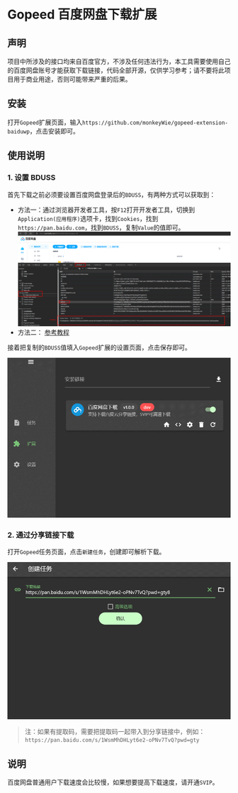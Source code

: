 # Gopeed 百度网盘下载扩展

## 声明

项目中所涉及的接口均来自百度官方，不涉及任何违法行为，本工具需要使用自己的百度网盘账号才能获取下载链接，代码全部开源，仅供学习参考；请不要将此项目用于商业用途，否则可能带来严重的后果。

## 安装

打开`Gopeed`扩展页面，输入`https://github.com/monkeyWie/gopeed-extension-baiduwp`，点击安装即可。

## 使用说明

### 1. 设置 BDUSS

首先下载之前必须要设置百度网盘登录后的`BDUSS`，有两种方式可以获取到：

- 方法一：通过浏览器开发者工具，按`F12`打开开发者工具，切换到`Application(应用程序)`选项卡，找到`Cookies`，找到`https://pan.baidu.com`，找到`BDUSS`，复制`Value`的值即可。
  ![](image/2023-10-19-18-35-40.png)
- 方法二： [参考教程](http://pandownload.net/faq/cookie.html)

接着把复制的`BDUSS`值填入`Gopeed`扩展的设置页面，点击保存即可。

![](image/2023-10-19-18-38-12.gif)

### 2. 通过分享链接下载

打开`Gopeed`任务页面，点击`新建任务`，创建即可解析下载。

![](image/2023-10-19-18-45-17.gif)

> 注：如果有提取码，需要把提取码一起带入到分享链接中，例如：`https://pan.baidu.com/s/1WsmMhDHLyt6e2-oPNv7TvQ?pwd=gty`

## 说明

百度网盘普通用户下载速度会比较慢，如果想要提高下载速度，请开通`SVIP`。
